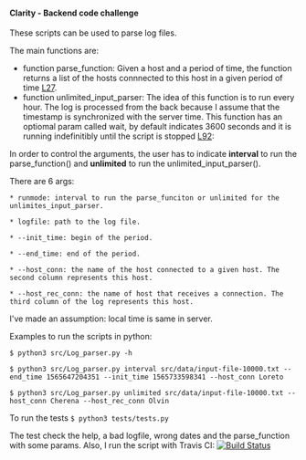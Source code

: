 #### Clarity - Backend code challenge

These scripts can be used to parse log files.

The main functions are:
- function parse_function: Given a host and a period of time,  the function returns a list of the hosts connnected to this host in a given period of time [L27](https://github.com/roconmo/Log_parser/blob/fc2dd50bd274def22c62210c1f071bdf19ed6ba1/src/Log_parser.py#L27).
- function unlimited_input_parser: The idea of this function is to run every hour. The log is processed from the back because I assume that the timestamp is synchronized with the server time. This 
function has an optiomal param called wait, by default indicates 3600 seconds and it is running indefinitibly until the script is stopped [L92](https://github.com/roconmo/Log_parser/blob/fc2dd50bd274def22c62210c1f071bdf19ed6ba1/src/Log_parser.py#L92):

In order to control the arguments, the user has to indicate **interval** to run the parse_function() and **unlimited** to run the unlimited_input_parser(). 

There are 6 args:

    * runmode: interval to run the parse_funciton or unlimited for the unlimites_input_parser.

    * logfile: path to the log file.

    * --init_time: begin of the period. 

    * --end_time: end of the period.

    * --host_conn: the name of the host connected to a given host. The second column represents this host.

    * --host_rec_conn: the name of host that receives a connection. The third column of the log represents this host.
    
I've made an assumption: local time is same in server.

Examples to run the scripts in python:
``` 
$ python3 src/Log_parser.py -h

$ python3 src/Log_parser.py interval src/data/input-file-10000.txt --end_time 1565647204351 --init_time 1565733598341 --host_conn Loreto 

$ python3 src/Log_parser.py unlimited src/data/input-file-10000.txt --host_conn Cherena --host_rec_conn Olvin 
```

To run the tests ``` $ python3 tests/tests.py ```

The test check the help, a bad logfile, wrong dates and the parse_function with some params.
Also, I run the script with Travis CI: [![Build Status](https://travis-ci.com/roconmo/Log_parser.svg?branch=main)](https://travis-ci.com/roconmo/Log_parser)

